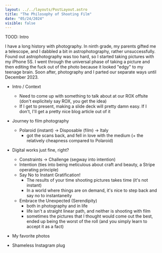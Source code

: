 ```yaml
---
layout: ../../layouts/PostLayout.astro
title: "The Philosophy of Shooting Film"
date: "05/24/2024"
visible: false 
---
```


TOOD: Intro

I have a long history with photography. In ninth grade, my parents gifted me a telescope, and I dabbled a bit in astrophotography, rather unsuccessfully. Found out astrophotography was too hard, so I started taking pictures with my iPhone 5S. I went through the universal phase of taking a picture and then editing the fuck out of the photo because it looked "edgy" to my teenage brain. Soon after, photography and I parted our separate ways until December 2023. 



- Intro / Context
  - Need to come up with something to talk about at our ROX offsite (don't explicitely say ROX, you get the idea)
  - If I get to present, making a slide deck will pretty damn easy. If I don't, I'll get a pretty nice blog article out of it

- Journey to film photography
  - Polaroid (instant) -> Disposable (film) -> Italy
    - got the scans back, and fell in love with the medium (+ the relatively cheapness compared to Polaroid)

- Digital works just fine, right?
  
  - Constraints -> Challenge (segway into intention)
  - Intention (ties into being meticulous about craft and beauty, a Stripe operating principle)
  - Say No to Instant Gratification!
    - The results of your time shooting pictures takes time (it's not instant)
    - In a world where things are on demand, it's nice to step back and say no to instantaneity
  - Embrace the Unexpected (Serendipity)
    - both in photography and in life
    - life isn't a straight linear path, and neither is shooting with film
    - sometimes the pictures that I thought would come out the best, ended up being the worst of the roll (and you simply learn to accept it as a fact)

- My favorite photos

- Shameless Instagram plug
